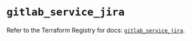 # `gitlab_service_jira`

Refer to the Terraform Registry for docs: [`gitlab_service_jira`](https://registry.terraform.io/providers/gitlabhq/gitlab/17.10.0/docs/resources/service_jira).
